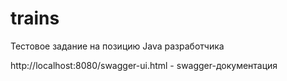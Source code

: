 # trains
Тестовое задание на позицию Java разработчика

http://localhost:8080/swagger-ui.html  - swagger-документация
